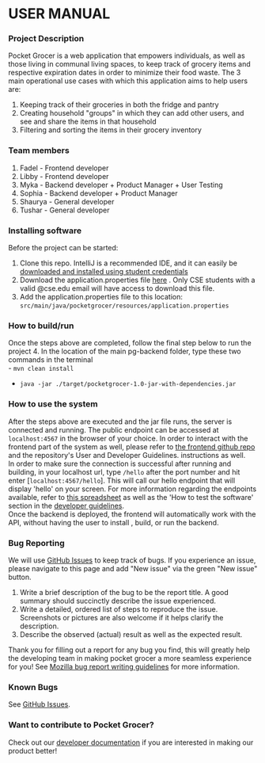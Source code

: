 # USER MANUAL

### Project Description
Pocket Grocer is a web application that empowers individuals, as well as those living in communal living spaces, to keep
track of grocery items and respective expiration dates in order to minimize their food waste. The 3 main operational use 
cases with which this application aims to help users are:
1. Keeping track of their groceries in both the fridge and pantry
2. Creating household "groups" in which they can add other users, and see and share the items in that household
3. Filtering and sorting the items in their grocery inventory

### Team members
1. Fadel - Frontend developer
2. Libby - Frontend developer
3. Myka - Backend developer + Product Manager + User Testing
4. Sophia - Backend developer + Product Manager 
5. Shaurya - General developer
6. Tushar - General developer

### Installing software
Before the project can be started:
1. Clone this repo. IntelliJ is a recommended IDE, and it can easily be [downloaded and installed using student credentials](https://courses.cs.washington.edu/courses/cse373/19wi/resources/intellij/setup/)
2. Download the application.properties file [here](https://drive.google.com/file/d/1nW3plfgfajFuT449ayEtSrPEvr-kgZr8/view?usp=sharing)
   . Only CSE students with a valid @cse.edu email will have access to download this file.
3. Add the application.properties file to this location:
   ```src/main/java/pocketgrocer/resources/application.properties```
### How to build/run
Once the steps above are completed, follow the final step below to run the project
4. In the location of the main pg-backend folder, type these two commands in the terminal  
    - ```mvn clean install```  
     
   - ```java -jar ./target/pocketgrocer-1.0-jar-with-dependencies.jar```
### How to use the system
After the steps above are executed and the jar file runs, the server is connected and running. The public endpoint
 can be accessed at `localhost:4567` in the browser of your choice. In order to interact with the frontend part of
  the system as well, please refer to [the frontend github repo](https://github.com/libbyk000/pocket-grocer) and the
   repository's User and Developer Guidelines.
instructions as well.  
In order to make sure the connection is successful after running and building, in your localhost url,
type `/hello` after the port number and hit enter [`localhost:4567/hello`]. This will call our hello endpoint that will
 display 'hello' on your screen. 
For more information regarding the endpoints available, refer to [this spreadsheet](https://docs.google.com/spreadsheets/d/1rmU_KVO2o5DR8Hg_9x49V4n4ijTAwP74im51zqhfkEI/edit?ts=608f346d#gid=0) as well as the 'How to test the
 software' section in the [developer guidelines](DeveloperDocumentation.md).  
Once the backend is deployed, the frontend will automatically work with the API, without having the user to install
 , build, or run the backend.
### Bug Reporting
We will use [GitHub Issues](https://github.com/shaurya2109/pg-backend/issues) to keep track of bugs. If you experience an issue, please navigate to this page and add "New issue" via the green "New issue" button.
1. Write a brief description of the bug to be the report title. A good summary should succinctly describe the issue experienced.
2. Write a detailed, ordered list of steps to reproduce the issue. Screenshots or pictures are also welcome if it helps clarify the description.
3. Describe the observed (actual) result as well as the expected result. 

Thank you for filling out a report for any bug you find, this will greatly help the developing team in making pocket grocer
a more seamless experience for you!
See [Mozilla bug report writing guidelines](https://developer.mozilla.org/en-US/docs/Mozilla/QA/Bug_writing_guidelines) for more information.

### Known Bugs
See [GitHub Issues](https://github.com/shaurya2109/pg-backend/issues).

### Want to contribute to Pocket Grocer?
Check out our [developer documentation](DeveloperDocumentation.md) if you are interested in making our product better!